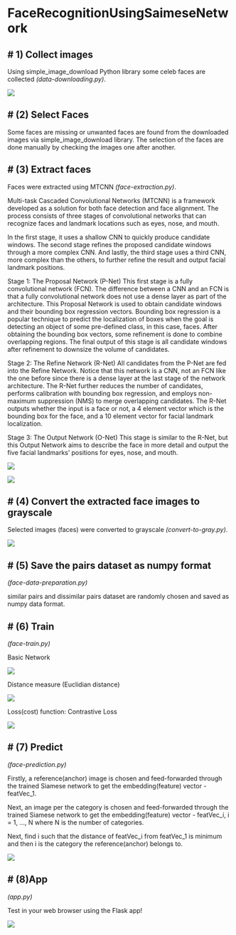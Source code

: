 # FaceRecognitionUsingSaimeseNetwork

## **# 1) Collect images**

Using simple_image_download Python library some celeb faces are collected _(data-downloading.py)_.

![](https://github.com/Ash1sh7/FaceRecognitionUsingSaimeseNetwork/blob/main/wiki_images/IMAGE%2013.JPG)

## **# (2) Select Faces**

Some faces are missing or unwanted faces are found from the downloaded images via simple_image_download library.
The selection of the faces are done manually by checking the images one after another.

## **# (3) Extract faces**

Faces were extracted using MTCNN _(face-extraction.py)_.

Multi-task Cascaded Convolutional Networks (MTCNN) is a framework developed as a solution for both face detection and face alignment. The process consists of three stages of convolutional networks that can recognize faces and landmark locations such as eyes, nose, and mouth.

In the first stage, it uses a shallow CNN to quickly produce candidate windows. The second stage refines the proposed candidate windows through a more complex CNN. And lastly, the third stage uses a third CNN, more complex than the others, to further refine the result and output facial landmark positions.

Stage 1: The Proposal Network (P-Net)
This first stage is a fully convolutional network (FCN). The difference between a CNN and an FCN is that a fully convolutional network does not use a dense layer as part of the architecture. This Proposal Network is used to obtain candidate windows and their bounding box regression vectors.
Bounding box regression is a popular technique to predict the localization of boxes when the goal is detecting an object of some pre-defined class, in this case, faces. After obtaining the bounding box vectors, some refinement is done to combine overlapping regions. The final output of this stage is all candidate windows after refinement to downsize the volume of candidates.

Stage 2: The Refine Network (R-Net)
All candidates from the P-Net are fed into the Refine Network. Notice that this network is a CNN, not an FCN like the one before since there is a dense layer at the last stage of the network architecture. The R-Net further reduces the number of candidates, performs calibration with bounding box regression, and employs non-maximum suppression (NMS) to merge overlapping candidates.
The R-Net outputs whether the input is a face or not, a 4 element vector which is the bounding box for the face, and a 10 element vector for facial landmark localization.

Stage 3: The Output Network (O-Net)
This stage is similar to the R-Net, but this Output Network aims to describe the face in more detail and output the five facial landmarks’ positions for eyes, nose, and mouth.

![](https://github.com/Ash1sh7/FaceRecognitionUsingSaimeseNetwork/blob/main/wiki_images/IMAGE%205.png)

![](https://github.com/Ash1sh7/FaceRecognitionUsingSaimeseNetwork/blob/main/wiki_images/IMAGE%207.JPG)

## **# (4) Convert the extracted face images to grayscale**

Selected images (faces) were converted to grayscale _(convert-to-gray.py)_.

![](https://github.com/Ash1sh7/FaceRecognitionUsingSaimeseNetwork/blob/main/wiki_images/IMAGE%206.JPG)

## **# (5) Save the pairs dataset as numpy format**
_(face-data-preparation.py)_

similar pairs and dissimilar pairs dataset are randomly chosen and saved as numpy data format.

## **# (6) Train**
_(face-train.py)_

Basic Network

![](https://github.com/Ash1sh7/FaceRecognitionUsingSaimeseNetwork/blob/main/wiki_images/IMAGE%208.jpg)

Distance measure (Euclidian distance)

![](https://github.com/Ash1sh7/FaceRecognitionUsingSaimeseNetwork/blob/main/wiki_images/IMAGE%2011.JPG)

Loss(cost) function: Contrastive Loss

![](https://github.com/Ash1sh7/FaceRecognitionUsingSaimeseNetwork/blob/main/wiki_images/IMAGE%2012.JPG)

## **# (7) Predict**
_(face-prediction.py)_

Firstly, a reference(anchor) image is chosen and feed-forwarded through the trained Siamese network to get the embedding(feature) vector - featVec_1.

Next, an image per the category is chosen and feed-forwarded through the trained Siamese network to get the embedding(feature) vector - featVec_i, i = 1, ..., N where N is the number of categories.

Next, find i such that the distance of featVec_i from featVec_1 is minimum and then i is the category the reference(anchor) belongs to.

![](https://github.com/Ash1sh7/FaceRecognitionUsingSaimeseNetwork/blob/main/wiki_images/IMAGE%209.jpg)

## **# (8)App**
_(app.py)_

Test in your web browser using the Flask app!

![](https://github.com/Ash1sh7/FaceRecognitionUsingSaimeseNetwork/blob/main/wiki_images/IMAGE%2010.jpg)

